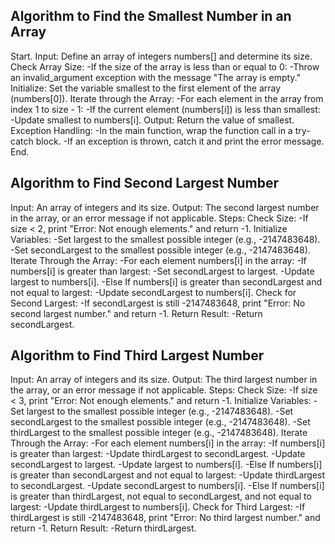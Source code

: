 

## Algorithm to Find the Smallest Number in an Array
Start.
Input: Define an array of integers numbers[] and determine its size.
Check Array Size: -If the size of the array is less than or equal to 0: -Throw an invalid_argument exception with the message "The array is empty."
Initialize: Set the variable smallest to the first element of the array (numbers[0]).
Iterate through the Array: -For each element in the array from index 1 to size - 1: -If the current element (numbers[i]) is less than smallest: -Update smallest to numbers[i].
Output: Return the value of smallest.
Exception Handling: -In the main function, wrap the function call in a try-catch block. -If an exception is thrown, catch it and print the error message.
End.
## Algorithm to Find Second Largest Number
Input: An array of integers and its size.
Output: The second largest number in the array, or an error message if not applicable.
Steps:
Check Size: -If size < 2, print "Error: Not enough elements." and return -1.
Initialize Variables: -Set largest to the smallest possible integer (e.g., -2147483648). -Set secondLargest to the smallest possible integer (e.g., -2147483648).
Iterate Through the Array: -For each element numbers[i] in the array: -If numbers[i] is greater than largest: -Set secondLargest to largest. -Update largest to numbers[i]. -Else If numbers[i] is greater than secondLargest and not equal to largest: -Update secondLargest to numbers[i].
Check for Second Largest: -If secondLargest is still -2147483648, print "Error: No second largest number." and return -1.
Return Result: -Return secondLargest.
## Algorithm to Find Third Largest Number
Input: An array of integers and its size.
Output: The third largest number in the array, or an error message if not applicable.
Steps:
Check Size: -If size < 3, print "Error: Not enough elements." and return -1.
Initialize Variables: -Set largest to the smallest possible integer (e.g., -2147483648). -Set secondLargest to the smallest possible integer (e.g., -2147483648). -Set thirdLargest to the smallest possible integer (e.g., -2147483648).
Iterate Through the Array: -For each element numbers[i] in the array: -If numbers[i] is greater than largest: -Update thirdLargest to secondLargest. -Update secondLargest to largest. -Update largest to numbers[i]. -Else If numbers[i] is greater than secondLargest and not equal to largest: -Update thirdLargest to secondLargest. -Update secondLargest to numbers[i]. -Else If numbers[i] is greater than thirdLargest, not equal to secondLargest, and not equal to largest: -Update thirdLargest to numbers[i].
Check for Third Largest: -If thirdLargest is still -2147483648, print "Error: No third largest number." and return -1.
Return Result: -Return thirdLargest.